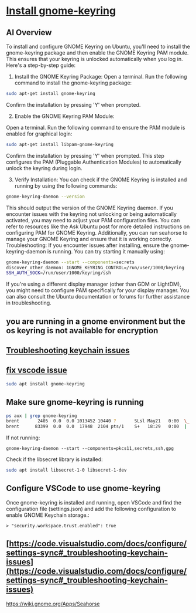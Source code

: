 # **[Install gnome-keyring](https://gist.github.com/keirlawson/0e3ac20728f9a0535eec)**

## AI Overview

To install and configure GNOME Keyring on Ubuntu, you'll need to install the gnome-keyring package and then enable the GNOME Keyring PAM module. This ensures that your keyring is unlocked automatically when you log in.
Here's a step-by-step guide:

1. Install the GNOME Keyring Package:
Open a terminal.
Run the following command to install the gnome-keyring package:

```bash
sudo apt-get install gnome-keyring
```

Confirm the installation by pressing 'Y' when prompted.

2. Enable the GNOME Keyring PAM Module:

Open a terminal.
Run the following command to ensure the PAM module is enabled for graphical login:

```bash
sudo apt-get install libpam-gnome-keyring
```

Confirm the installation by pressing 'Y' when prompted.
This step configures the PAM (Pluggable Authentication Modules) to automatically unlock the keyring during login.

3. Verify Installation:
You can check if the GNOME Keyring is installed and running by using the following commands:

```bash
gnome-keyring-daemon --version
```

This should output the version of the GNOME Keyring daemon.
If you encounter issues with the keyring not unlocking or being automatically activated, you may need to adjust your PAM configuration files. You can refer to resources like the Ask Ubuntu post for more detailed instructions on configuring PAM for GNOME Keyring.
Additionally, you can run seahorse to manage your GNOME Keyring and ensure that it is working correctly.
Troubleshooting:
If you encounter issues after installing, ensure the gnome-keyring-daemon is running. You can try starting it manually using:

```bash
gnome-keyring-daemon --start --components=secrets
discover_other_daemon: 1GNOME_KEYRING_CONTROL=/run/user/1000/keyring
SSH_AUTH_SOCK=/run/user/1000/keyring/ssh
```

If you're using a different display manager (other than GDM or LightDM), you might need to configure PAM specifically for your display manager.
You can also consult the Ubuntu documentation or forums for further assistance in troubleshooting.

## you are running in a gnome environment but the os keyring is not available for encryption

## **[Troubleshooting keychain issues](https://code.visualstudio.com/docs/configure/settings-sync#_troubleshooting-keychain-issues)**

## **[fix vscode issue](https://stackoverflow.com/questions/78422507/vs-code-github-auth-not-working-on-linux-due-to-gnome-environment-os-keyring-err)**

```bash
sudo apt install gnome-keyring
```

## Make sure gnome-keyring is running

```bash
ps aux | grep gnome-keyring
brent       2405  0.0  0.0 1013452 10440 ?       SLsl May21   0:00  \_ /usr/bin/gnome-keyring-daemon --foreground --components=pkcs11,secrets --control-directory=/run/user/1000/keyring
brent      83399  0.0  0.0  17948  2104 pts/1    S+   18:29   0:00  |   |           \_ grep --color=auto --exclude-dir=.bzr --exclude-dir=CVS --exclude-dir=.git --exclude-dir=.hg --exclude-dir=.svn --exclude-dir=.idea --exclude-dir=.tox --exclude-dir=.venv --exclude-dir=venv gnome-keyring
```

If not running:

`gnome-keyring-daemon --start --components=pkcs11,secrets,ssh,gpg`

Check if the libsecret library is installed:

```bash
sudo apt install libsecret-1-0 libsecret-1-dev
```

## Configure VSCode to use gnome-keyring

Once gnome-keyring is installed and running, open VSCode and find the configuration file (settings.json) and add the following configuration to enable GNOME Keychain storage.:

`> "security.workspace.trust.enabled": true`

## **[https://code.visualstudio.com/docs/configure/settings-sync#_troubleshooting-keychain-issues](https://code.visualstudio.com/docs/configure/settings-sync#_troubleshooting-keychain-issues)**

<https://wiki.gnome.org/Apps/Seahorse>
